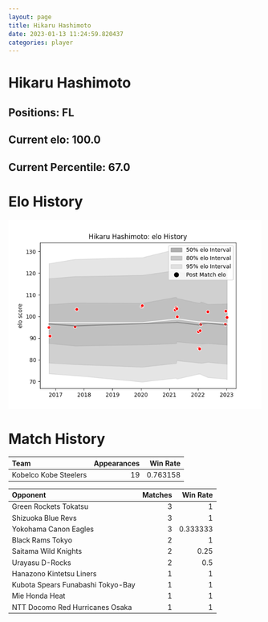 ```yaml
---  
layout: page  
title: Hikaru Hashimoto  
date: 2023-01-13 11:24:59.820437  
categories: player  
---
```

# Hikaru Hashimoto

## Positions: FL

## Current elo: 100.0

## Current Percentile: 67.0

# Elo History


![elo history](history_HikaruHashimoto.png)
# Match History


| Team                  |   Appearances |   Win Rate |
|:----------------------|--------------:|-----------:|
| Kobelco Kobe Steelers |            19 |   0.763158 |

| Opponent                          |   Matches |   Win Rate |
|:----------------------------------|----------:|-----------:|
| Green Rockets Tokatsu             |         3 |   1        |
| Shizuoka Blue Revs                |         3 |   1        |
| Yokohama Canon Eagles             |         3 |   0.333333 |
| Black Rams Tokyo                  |         2 |   1        |
| Saitama Wild Knights              |         2 |   0.25     |
| Urayasu D-Rocks                   |         2 |   0.5      |
| Hanazono Kintetsu Liners          |         1 |   1        |
| Kubota Spears Funabashi Tokyo-Bay |         1 |   1        |
| Mie Honda Heat                    |         1 |   1        |
| NTT Docomo Red Hurricanes Osaka   |         1 |   1        |